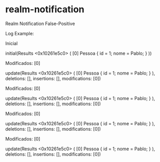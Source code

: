 # realm-notification
Realm Notification False-Positive


Log Example:

Inicial


initial(Results<Pessoa> <0x10261e5c0> (
	[0] Pessoa {
		id = 1;
		nome = Pablo;
	}
))

Modificados: 
[0]


update(Results<Pessoa> <0x10261e5c0> (
	[0] Pessoa {
		id = 1;
		nome = Pablo;
	}
), deletions: [], insertions: [], modifications: [0])

Modificados: 
[0]


update(Results<Pessoa> <0x10261e5c0> (
	[0] Pessoa {
		id = 1;
		nome = Pablo;
	}
), deletions: [], insertions: [], modifications: [0])

Modificados: 
[0]


update(Results<Pessoa> <0x10261e5c0> (
	[0] Pessoa {
		id = 1;
		nome = Pablo;
	}
), deletions: [], insertions: [], modifications: [0])

Modificados: 
[0]


update(Results<Pessoa> <0x10261e5c0> (
	[0] Pessoa {
		id = 1;
		nome = Pablo;
	}
), deletions: [], insertions: [], modifications: [0])
